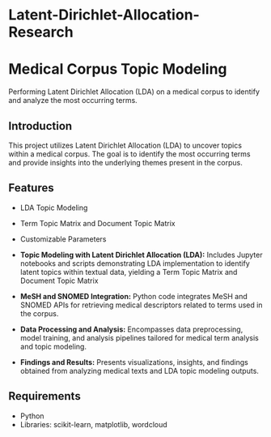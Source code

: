 # Latent-Dirichlet-Allocation-Research

# Medical Corpus Topic Modeling

Performing Latent Dirichlet Allocation (LDA) on a medical corpus to identify and analyze the most occurring terms.

## Introduction

This project utilizes Latent Dirichlet Allocation (LDA) to uncover topics within a medical corpus. The goal is to identify the most occurring terms and provide insights into the underlying themes present in the corpus.

## Features

- LDA Topic Modeling 
- Term Topic Matrix and Document Topic Matrix
- Customizable Parameters

- **Topic Modeling with Latent Dirichlet Allocation (LDA):** Includes Jupyter notebooks and scripts demonstrating LDA implementation to identify latent topics within textual data, yielding a Term Topic Matrix and Document Topic Matrix
- **MeSH and SNOMED Integration:** Python code integrates MeSH and SNOMED APIs for retrieving medical descriptors related to terms used in the corpus.
- **Data Processing and Analysis:** Encompasses data preprocessing, model training, and analysis pipelines tailored for medical term analysis and topic modeling.
- **Findings and Results:** Presents visualizations, insights, and findings obtained from analyzing medical texts and LDA topic modeling outputs.

## Requirements

- Python 
- Libraries: scikit-learn, matplotlib, wordcloud
